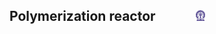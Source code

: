 ## Polymerization reactor  &nbsp; &nbsp; &nbsp; &nbsp; &nbsp; &nbsp; <img src="images/iitkgp.png" width="3%" />
